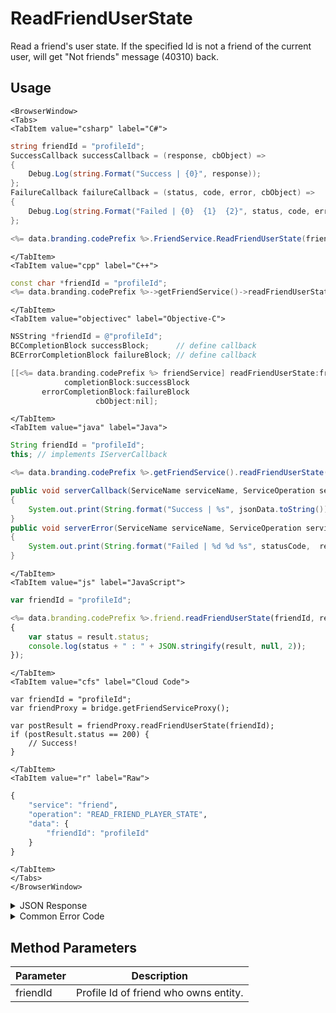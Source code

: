 # ReadFriendUserState

Read a friend's user state. If the specified Id is not a friend of the current user, will get "Not friends" message (40310) back.


<PartialServop service_name="friend" operation_name="READ_FRIEND_PLAYER_STATE" />

## Usage

```mdx-code-block
<BrowserWindow>
<Tabs>
<TabItem value="csharp" label="C#">
```

```csharp
string friendId = "profileId";
SuccessCallback successCallback = (response, cbObject) =>
{
    Debug.Log(string.Format("Success | {0}", response));
};
FailureCallback failureCallback = (status, code, error, cbObject) =>
{
    Debug.Log(string.Format("Failed | {0}  {1}  {2}", status, code, error));
};

<%= data.branding.codePrefix %>.FriendService.ReadFriendUserState(friendId, successCallback, failureCallback);
```

```mdx-code-block
</TabItem>
<TabItem value="cpp" label="C++">
```

```cpp
const char *friendId = "profileId";
<%= data.branding.codePrefix %>->getFriendService()->readFriendUserState(friendId, this);
```

```mdx-code-block
</TabItem>
<TabItem value="objectivec" label="Objective-C">
```

```objectivec
NSString *friendId = @"profileId";
BCCompletionBlock successBlock;      // define callback
BCErrorCompletionBlock failureBlock; // define callback

[[<%= data.branding.codePrefix %> friendService] readFriendUserState:friendId
            completionBlock:successBlock
       errorCompletionBlock:failureBlock
                   cbObject:nil];
```

```mdx-code-block
</TabItem>
<TabItem value="java" label="Java">
```

```java
String friendId = "profileId";
this; // implements IServerCallback

<%= data.branding.codePrefix %>.getFriendService().readFriendUserState(friendId, this);

public void serverCallback(ServiceName serviceName, ServiceOperation serviceOperation, JSONObject jsonData)
{
    System.out.print(String.format("Success | %s", jsonData.toString()));
}
public void serverError(ServiceName serviceName, ServiceOperation serviceOperation, int statusCode, int reasonCode, String jsonError)
{
    System.out.print(String.format("Failed | %d %d %s", statusCode,  reasonCode, jsonError.toString()));
}
```

```mdx-code-block
</TabItem>
<TabItem value="js" label="JavaScript">
```

```javascript
var friendId = "profileId";

<%= data.branding.codePrefix %>.friend.readFriendUserState(friendId, result =>
{
	var status = result.status;
	console.log(status + " : " + JSON.stringify(result, null, 2));
});
```

```mdx-code-block
</TabItem>
<TabItem value="cfs" label="Cloud Code">
```

```cfscript
var friendId = "profileId";
var friendProxy = bridge.getFriendServiceProxy();

var postResult = friendProxy.readFriendUserState(friendId);
if (postResult.status == 200) {
    // Success!
}
```

```mdx-code-block
</TabItem>
<TabItem value="r" label="Raw">
```

```r
{
	"service": "friend",
	"operation": "READ_FRIEND_PLAYER_STATE",
	"data": {
		"friendId": "profileId"
	}
}
```

```mdx-code-block
</TabItem>
</Tabs>
</BrowserWindow>
```

<details>
<summary>JSON Response</summary>

```json
{
    "status": 200,
    "data": {
        "vcPurchased": 0,
        "xpCapped": false,
        "experiencePoints": 9796,
        "playerName": "",
        "vcClaimed": 0,
        "parentProfileId": null,
        "countryCode": null,
        "loginCount": 106,
        "server_time": 1449863680011,
        "experienceLevel": 11,
        "entities": [
            {
                "entityId": "a3abc2ad-13ee-47a8-86a5-9c0a83f90314",
                "entityType": "PlayerData",
                "version": 99,
                "data": {
                    "ALL_TIME_SCORE": 1003750
                },
                "acl": {
                    "other": 1
                },
                "createdAt": 1425909205616,
                "updatedAt": 1430338431696
            }
        ],
        "currency": {
            "coin": {
                "purchased": 9975000,
                "balance": 9968735,
                "consumed": 43500,
                "awarded": 37235
            }
        },
        "statistics": {
            "SCORE_STREAK_COUNT": 2
        },
        "abTestingId": 70,
        "id": "bb05182d-ff0c-4740-ae65-482751e74949",
        "profileId": "bb05182d-ff0c-4740-ae65-482751e74949"
    }
}
```
</details>

<details>
<summary>Common Error Code</summary>

### Status Codes
Code | Name | Description
---- | ---- | -----------
40310 | NOT_FRIENDS  | The specified Id is not a friend of the current user

</details>


## Method Parameters
Parameter | Description
--------- | -----------
friendId | Profile Id of friend who owns entity.


